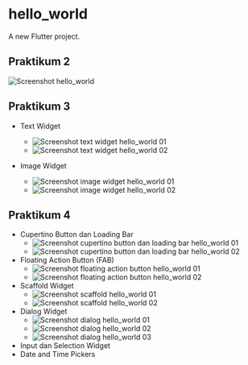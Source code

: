 # hello_world

A new Flutter project.

## Praktikum 2

![Screenshot hello_world](images/01.png)

## Praktikum 3

- Text Widget

  - ![Screenshot text widget hello_world 01](images/02_01.png)
  - ![Screenshot text widget hello_world 02](images/02_02.png)

- Image Widget
  - ![Screenshot image widget hello_world 01](images/03_01.png)
  - ![Screenshot image widget hello_world 02](images/03_02.png)

## Praktikum 4

- Cupertino Button dan Loading Bar
  - ![Screenshot cupertino button dan loading bar hello_world 01](images/04_01.png)
  - ![Screenshot cupertino button dan loading bar hello_world 02](images/04_02.png)
- Floating Action Button (FAB)
  - ![Screenshot floating action button hello_world 01](images/05_01.png)
  - ![Screenshot floating action button hello_world 02](images/05_02.png)
- Scaffold Widget
  - ![Screenshot scaffold hello_world 01](images/06_01.png)
  - ![Screenshot scaffold hello_world 02](images/06_02.png)
- Dialog Widget
  - ![Screenshot dialog hello_world 01](images/07_01.png)
  - ![Screenshot dialog hello_world 02](images/07_02.png)
  - ![Screenshot dialog hello_world 03](images/07_03.png)
- Input dan Selection Widget
- Date and Time Pickers
